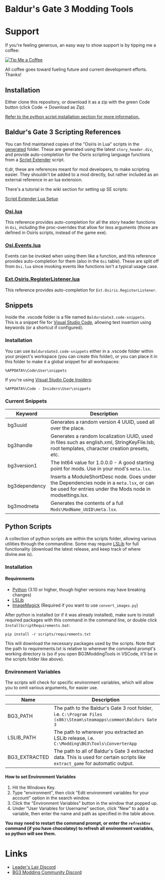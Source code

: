 # Baldur's Gate 3 Modding Tools  

# Support

If you're feeling generous, an easy way to show support is by tipping me a coffee:

[![Tip Me a Coffee](https://i.imgur.com/NkmwXff.png)](https://ko-fi.com/LaughingLeader)

All coffee goes toward fueling future and current development efforts. Thanks!

## Installation  

Either clone this repository, or download it as a zip with the green Code button (click Code -> Download as Zip).

[Refer to the python script installation section for more information.](#installation-1)

## Baldur's Gate 3 Scripting References  

You can find maintained copies of the "Osiris in Lua" scripts in the [generated](https://github.com/LaughingLeader/BG3ModdingTools/tree/master/generated) folder. These are generated using the latest `story_header.div`, and provide auto-completion for the Osiris scripting language functions from a [Script Extender](https://github.com/Norbyte/bg3se) script.

tl;dr, these are references meant for mod developers, to make scripting easier. They shouldn't be added to a mod directly, but rather included as an external reference in an lua extension.

There's a tutorial in the wiki section for setting up SE scripts: 

[Script Extender Lua Setup](https://github.com/LaughingLeader/BG3ModdingTools/wiki/Script-Extender-Lua-Setup)

### [Osi.lua](https://github.com/LaughingLeader/BG3ModdingTools/blob/master/generated/Osi.lua)  

This reference provides auto-completion for all the story header functions in `Osi`, including the proc-overrides that allow for less arguments (those are defined in Osiris scripts, instead of the game exe).

### [Osi.Events.lua](https://github.com/LaughingLeader/BG3ModdingTools/blob/master/generated/Osi.Events.lua)  

Events can be invoked when using them like a function, and this reference provides auto-completion for them (also in the `Osi` table). These are split off from `Osi.lua` since invoking events like functions isn't a typical usage case.

### [Ext.Osiris.RegisterListener.lua](https://github.com/LaughingLeader/BG3ModdingTools/blob/master/generated/Ext.Osiris.RegisterListener.lua)  

This reference provides auto-completion for `Ext.Osiris.RegisterListener`.

## Snippets  

Inside the .vscode folder is a file named `BaldursGate3.code-snippets`.  
This is a snippet file for [Visual Studio Code](https://code.visualstudio.com/), allowing text insertion using keywords (or a shortcut if configured).  

### Installation 

You can use `BaldursGate3.code-snippets` either in a .vscode folder within your project's workspace (you can create this folder), or you can place it in this folder to make it a global snippet for all workspaces:
```
%APPDATA%\Code\User\snippets
```
If you're using [Visual Studio Code Insiders](https://code.visualstudio.com/insiders/):
```
%APPDATA%\Code - Insiders\User\snippets
```

### Current Snippets

| Keyword | Description |
| ----------- | ----------- |
| bg3uuid | Generates a random version 4 UUID, used all over the place. |
| bg3handle | Generates a random localization UUID, used in files such as english.xml, StringKeyFile.lsb, root templates, character creation presets, etc. |
| bg3version1 | The Int64 value for 1.0.0.0 - A good starting point for mods. Use in your mod's `meta.lsx`. |
| bg3dependency | Inserts a ModuleShortDesc node. Goes under the Dependencies node in a `meta.lsx`, or can be used for entries under the Mods node in modsettings.lsx. |
| bg3modmeta | Generates the contents of a full `Mods\ModName_UUID\meta.lsx`. |

## Python Scripts  

A collection of python scripts are within the scripts folder, allowing various utilities through the commandline. Some may require [LSLib](https://github.com/Norbyte/lslib) for full functionality (download the latest release, and keep track of where divine.exe is).  
### Installation  
#### Requirements  

* [Python](https://www.python.org/downloads/) (3.10 or higher, though higher versions may have breaking changes)
* [LSLib](https://github.com/Norbyte/lslib/releases/latest)
* [ImageMagick](https://imagemagick.org/script/download.php) (Required if you want to use `convert_images.py`)

After python is installed (or if it was already installed), make sure to install required packages with this command in the command line, or double click `InstallScriptRequirements.bat`:
```
pip install -r scripts/requirements.txt
```
This will download the necessary packages used by the scripts. 
Note that the path to requirements.txt is relative to wherever the command prompt's working directory is (so if you open BG3ModdingTools in VSCode, it'll be in the scripts folder like above).

### Environment Variables  

The scripts will check for specific environment variables, which will allow you to omit various arguments, for easier use.

| Name | Description |
| ----------- | ----------- |
| BG3_PATH | The path to the Baldur's Gate 3 root folder, i.e. `C:\Program Files (x86)\Steam\steamapps\common\Baldurs Gate 3` |
| LSLIB_PATH | The path to wherever you extracted an LSLib release, i.e. `C:\Modding\BG3\Tools\ConverterApp` |
| BG3_EXTRACTED | The path to all of Baldur's Gate 3 extracted data. This is used for certain scripts like `extract_game` for automatic output. |

#### How to set Environment Variables  

1. Hit the Windows Key.
2. Type "environment", then click "Edit environment variables for your account" option in the search window.
3. Click the "Environment Variables" button in the window that popped up.
4. Under "User Variables for Username" section, click "New" to add a variable, then enter the name and path as specified in the table above.

**You may need to restart the command prompt, or enter the `refreshEnv` command (if you have chocolatey) to refresh all environment variables, so python will see them.**

# Links

* [Leader's Lair Discord](https://discord.gg/j5gp6MD)
* [BG3 Modding Community Discord](https://discord.gg/bg3mods)

